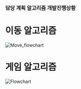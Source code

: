 ### 담당 계획 알고리즘 개발진행상황
# 이동 알고리즘 
![Move_flowchart](https://user-images.githubusercontent.com/101384306/168834252-8cb51787-0944-492d-892b-7baffa96a1bd.jpg)
# 게임 알고리즘
![Flowchart](https://user-images.githubusercontent.com/101384306/168834274-cc941524-3596-4e38-b6d3-9996193c1e18.jpg)
